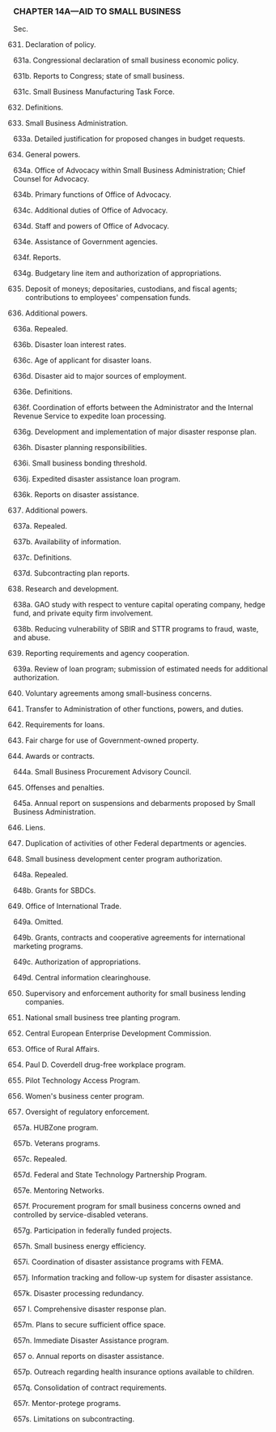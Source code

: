 ### **CHAPTER 14A—AID TO SMALL BUSINESS** ###

Sec.

631. Declaration of policy.

631a. Congressional declaration of small business economic policy.

631b. Reports to Congress; state of small business.

631c. Small Business Manufacturing Task Force.

632. Definitions.

633. Small Business Administration.

633a. Detailed justification for proposed changes in budget requests.

634. General powers.

634a. Office of Advocacy within Small Business Administration; Chief Counsel for Advocacy.

634b. Primary functions of Office of Advocacy.

634c. Additional duties of Office of Advocacy.

634d. Staff and powers of Office of Advocacy.

634e. Assistance of Government agencies.

634f. Reports.

634g. Budgetary line item and authorization of appropriations.

635. Deposit of moneys; depositaries, custodians, and fiscal agents; contributions to employees' compensation funds.

636. Additional powers.

636a. Repealed.

636b. Disaster loan interest rates.

636c. Age of applicant for disaster loans.

636d. Disaster aid to major sources of employment.

636e. Definitions.

636f. Coordination of efforts between the Administrator and the Internal Revenue Service to expedite loan processing.

636g. Development and implementation of major disaster response plan.

636h. Disaster planning responsibilities.

636i. Small business bonding threshold.

636j. Expedited disaster assistance loan program.

636k. Reports on disaster assistance.

637. Additional powers.

637a. Repealed.

637b. Availability of information.

637c. Definitions.

637d. Subcontracting plan reports.

638. Research and development.

638a. GAO study with respect to venture capital operating company, hedge fund, and private equity firm involvement.

638b. Reducing vulnerability of SBIR and STTR programs to fraud, waste, and abuse.

639. Reporting requirements and agency cooperation.

639a. Review of loan program; submission of estimated needs for additional authorization.

640. Voluntary agreements among small-business concerns.

641. Transfer to Administration of other functions, powers, and duties.

642. Requirements for loans.

643. Fair charge for use of Government-owned property.

644. Awards or contracts.

644a. Small Business Procurement Advisory Council.

645. Offenses and penalties.

645a. Annual report on suspensions and debarments proposed by Small Business Administration.

646. Liens.

647. Duplication of activities of other Federal departments or agencies.

648. Small business development center program authorization.

648a. Repealed.

648b. Grants for SBDCs.

649. Office of International Trade.

649a. Omitted.

649b. Grants, contracts and cooperative agreements for international marketing programs.

649c. Authorization of appropriations.

649d. Central information clearinghouse.

650. Supervisory and enforcement authority for small business lending companies.

651. National small business tree planting program.

652. Central European Enterprise Development Commission.

653. Office of Rural Affairs.

654. Paul D. Coverdell drug-free workplace program.

655. Pilot Technology Access Program.

656. Women's business center program.

657. Oversight of regulatory enforcement.

657a. HUBZone program.

657b. Veterans programs.

657c. Repealed.

657d. Federal and State Technology Partnership Program.

657e. Mentoring Networks.

657f. Procurement program for small business concerns owned and controlled by service-disabled veterans.

657g. Participation in federally funded projects.

657h. Small business energy efficiency.

657i. Coordination of disaster assistance programs with FEMA.

657j. Information tracking and follow-up system for disaster assistance.

657k. Disaster processing redundancy.

657 l. Comprehensive disaster response plan.

657m. Plans to secure sufficient office space.

657n. Immediate Disaster Assistance program.

657 o. Annual reports on disaster assistance.

657p. Outreach regarding health insurance options available to children.

657q. Consolidation of contract requirements.

657r. Mentor-protege programs.

657s. Limitations on subcontracting.
